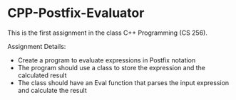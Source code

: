 # CPP-Postfix-Evaluator

This is the first assignment in the class C++ Programming (CS 256).

Assignment Details:
- Create a program to evaluate expressions in Postfix notation
- The program should use a class to store the expression and the calculated result
- The class should have an Eval function that parses the input expression and calculate the result

